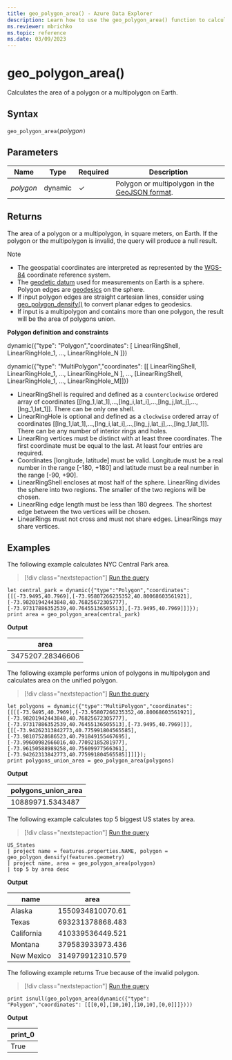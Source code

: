```yaml
---
title: geo_polygon_area() - Azure Data Explorer
description: Learn how to use the geo_polygon_area() function to calculate the area of a polygon or a multipolygon on Earth.
ms.reviewer: mbrichko
ms.topic: reference
ms.date: 03/09/2023
---
```

# geo_polygon_area()

Calculates the area of a polygon or a multipolygon on Earth.

## Syntax

`geo_polygon_area(`*polygon*`)`

## Parameters

|Name|Type|Required|Description|
|--|--|--|--|
| *polygon* | dynamic | &check; | Polygon or multipolygon in the [GeoJSON format](https://tools.ietf.org/html/rfc7946).|

## Returns

The area of a polygon or a multipolygon, in square meters, on Earth. If the polygon or the multipolygon is invalid, the query will produce a null result.

> [!NOTE]
>
> * The geospatial coordinates are interpreted as represented by the [WGS-84](https://earth-info.nga.mil/GandG/update/index.php?action=home) coordinate reference system.
> * The [geodetic datum](https://en.wikipedia.org/wiki/Geodetic_datum) used for measurements on Earth is a sphere. Polygon edges are [geodesics](https://en.wikipedia.org/wiki/Geodesic) on the sphere.
> * If input polygon edges are straight cartesian lines, consider using [geo_polygon_densify()](geo-polygon-densify-function.md) to convert planar edges to geodesics.
> * If input is a multipolygon and contains more than one polygon, the result will be the area of polygons union.

**Polygon definition and constraints**

dynamic({"type": "Polygon","coordinates": [ LinearRingShell, LinearRingHole_1, ..., LinearRingHole_N ]})

dynamic({"type": "MultiPolygon","coordinates": [[ LinearRingShell, LinearRingHole_1, ..., LinearRingHole_N ], ..., [LinearRingShell, LinearRingHole_1, ..., LinearRingHole_M]]})

* LinearRingShell is required and defined as a `counterclockwise` ordered array of coordinates [[lng_1,lat_1],...,[lng_i,lat_i],...,[lng_j,lat_j],...,[lng_1,lat_1]]. There can be only one shell.
* LinearRingHole is optional and defined as a `clockwise` ordered array of coordinates [[lng_1,lat_1],...,[lng_i,lat_i],...,[lng_j,lat_j],...,[lng_1,lat_1]]. There can be any number of interior rings and holes.
* LinearRing vertices must be distinct with at least three coordinates. The first coordinate must be equal to the last. At least four entries are required.
* Coordinates [longitude, latitude] must be valid. Longitude must be a real number in the range [-180, +180] and latitude must be a real number in the range [-90, +90].
* LinearRingShell encloses at most half of the sphere. LinearRing divides the sphere into two regions. The smaller of the two regions will be chosen.
* LinearRing edge length must be less than 180 degrees. The shortest edge between the two vertices will be chosen.
* LinearRings must not cross and must not share edges. LinearRings may share vertices.

## Examples

The following example calculates NYC Central Park area.

> [!div class="nextstepaction"]
> <a href="https://dataexplorer.azure.com/clusters/help/databases/Samples?query=H4sIAAAAAAAAA02Py2rDMBBF9/0Ko1UCbpA0modS+g/dG2OEI4KpKxlVG1P6741rDFkN3Dlc7pljbcaYagnzsITy2bw3tzWFr2k8/ai6LlFd1Uee13tOqlVjzuU2pVDjt7p2XffKcPHOY+v0hT35vt0jFM2WyAIC2u0pWpOQBiTjrTkwsdp4Z50DcfLfQWKR2IJGZj4wBsMi9KhC8DvmEA0Q6u0c2POOvv89v70sZUq1CSWGh9Y95mHZTYYtOj1rn/8Au8DFaggBAAA=" target="_blank">Run the query</a>

```kusto
let central_park = dynamic({"type":"Polygon","coordinates":[[[-73.9495,40.7969],[-73.95807266235352,40.80068603561921],[-73.98201942443848,40.76825672305777],[-73.97317886352539,40.76455136505513],[-73.9495,40.7969]]]});
print area = geo_polygon_area(central_park)
```

**Output**

|area|
|---|
|3475207.28346606|

The following example performs union of polygons in multipolygon and calculates area on the unified polygon.

> [!div class="nextstepaction"]
> <a href="https://dataexplorer.azure.com/clusters/help/databases/Samples?query=H4sIAAAAAAAAA4WRzWrDMAyA73uKklMLXZFl669jjzDYfZQS2lACWRLS9BDG3n1qvbS7TReD9Fn+ZDXVuOi7Zjp17XnxujhObflZH5ZfxTj1VbEt3i7NWL9noFgXh64bjnVbjtW52H54PEvcWDJaJ9iIse3WOUUKgswYKRJeiwrAyhCJg2GYMUUIljClqElvPViRWDACiciMSQyiyt6KomUsEYXIBNdjxv567Dw566F7BH8BReINEDILComYSOkuE0AI1TUJM+dQskCUWNjunDGAmzMzBM79wGdSvxvsIc3B7VRNDSnPRgzmADFHvn/Bv3Ye36uXp36o28eu9pe27tp9OVSlr+1Udfvfyi21nLHVD9mabgXgAQAA" target="_blank">Run the query</a>

```kusto
let polygons = dynamic({"type":"MultiPolygon","coordinates":[[[[-73.9495,40.7969],[-73.95807266235352,40.80068603561921],[-73.98201942443848,40.76825672305777],[-73.97317886352539,40.76455136505513],[-73.9495,40.7969]]],[[[-73.94262313842773,40.775991804565585],[-73.98107528686523,40.791849155467695],[-73.99600982666016,40.77092185281977],[-73.96150588989258,40.75609977566361],[-73.94262313842773,40.775991804565585]]]]});
print polygons_union_area = geo_polygon_area(polygons)
```

**Output**

|polygons_union_area|
|---|
|10889971.5343487|

The following example calculates top 5 biggest US states by area.

> [!div class="nextstepaction"]
> <a href="https://dataexplorer.azure.com/clusters/help/databases/Samples?query=H4sIAAAAAAAAAwsNjg8uSSxJLeaqUSgoys9KTS5RyEvMTVWwVUhLTSwpLUot1gOKF6QWlWQCmX6Ovq46CgX5OZXp+XlANemp+fFQXnxKal5xZlqlBlwfUDI3taSoUhPNbB2FxKLURDTdICENKAekoSS/QMFUIakSojYltTgZAArmjpSrAAAA" target="_blank">Run the query</a>

```kusto
US_States
| project name = features.properties.NAME, polygon = geo_polygon_densify(features.geometry)
| project name, area = geo_polygon_area(polygon)
| top 5 by area desc
```

**Output**

|name|area|
|---|---|
|Alaska|1550934810070.61|
|Texas|693231378868.483|
|California|410339536449.521|
|Montana|379583933973.436|
|New Mexico|314979912310.579|

The following example returns True because of the invalid polygon.

> [!div class="nextstepaction"]
> <a href="https://dataexplorer.azure.com/clusters/help/databases/Samples?query=H4sIAAAAAAAAAysoyswrUcgszivNydFIT82PL8jPqUzPz4tPLEpN1EipzEvMzUzWqFYqqSxIVbJSUAqASCvpKCXn5xelZOYllqQWAyWio6MNdAxidaINDXQMkWmQaGxsraamJgCVD2IfawAAAA==" target="_blank">Run the query</a>

```kusto
print isnull(geo_polygon_area(dynamic({"type": "Polygon","coordinates": [[[0,0],[10,10],[10,10],[0,0]]]})))
```

**Output**

|print_0|
|---|
|True|
